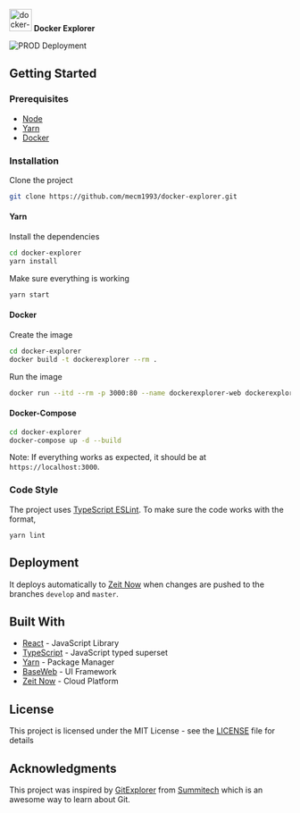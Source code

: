 <img alt="docker-explorer-logo" src="https://dockerexplorer.now.sh/logo512.png" width="40" /> **Docker Explorer**

![PROD Deployment](https://github.com/mecm1993/docker-explorer/workflows/PROD%20Deployment/badge.svg?branch=master)

## Getting Started

### Prerequisites

 - [Node](https://nodejs.org/en/)
 - [Yarn](https://yarnpkg.com/)
 - [Docker](https://www.docker.com/)

### Installation

Clone the project

```bash
git clone https://github.com/mecm1993/docker-explorer.git
```

#### Yarn

Install the dependencies

```bash
cd docker-explorer
yarn install
```

Make sure everything is working

```bash
yarn start
```

#### Docker

Create the image

```bash
cd docker-explorer
docker build -t dockerexplorer --rm .
```

Run the image

```bash 
docker run --itd --rm -p 3000:80 --name dockerexplorer-web dockerexplorer
```

#### Docker-Compose

```bash
cd docker-explorer
docker-compose up -d --build
```

Note: If everything works as expected, it should be at `https://localhost:3000`.

### Code Style

The project uses [TypeScript ESLint](https://github.com/typescript-eslint/typescript-eslint). To make sure the code works with the format,

```
yarn lint
```

## Deployment

It deploys automatically to [Zeit Now](https://zeit.co/home) when changes are pushed to the branches `develop` and `master`.

## Built With

* [React](https://reactjs.org/docs/create-a-new-react-app.html) - JavaScript Library
* [TypeScript](https://www.typescriptlang.org/) - JavaScript typed superset
* [Yarn](https://yarnpkg.com/) - Package Manager
* [BaseWeb](https://baseweb.design/) - UI Framework
* [Zeit Now](https://zeit.co/home) - Cloud Platform

## License

This project is licensed under the MIT License - see the [LICENSE](LICENSE) file for details

## Acknowledgments

This project was inspired by [GitExplorer](https://github.com/summitech/gitexplorer) from [Summitech](https://summitech.ng/) which is an awesome way to learn about Git.
